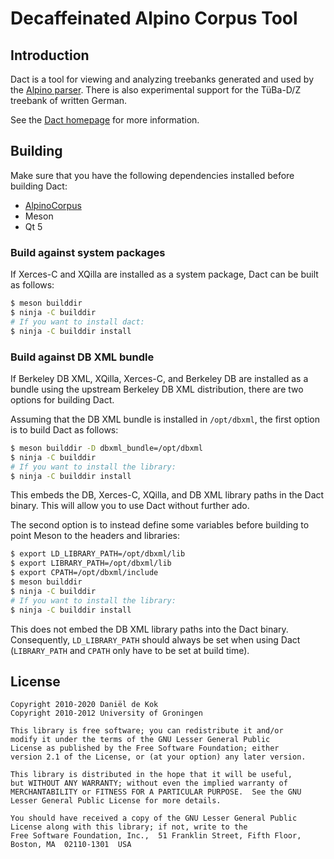 # Decaffeinated Alpino Corpus Tool

## Introduction

Dact is a tool for viewing and analyzing treebanks generated and used by the
[Alpino parser](http://www.let.rug.nl/~vannoord/alp/Alpino/). There is also
experimental support for the TüBa-D/Z treebank of written German.

See the [Dact homepage](http://rug-compling.github.com/dact/) for more information.

## Building

Make sure that you have the following dependencies installed before building Dact:

 * [AlpinoCorpus](http://github.com/rug-compling/alpinocorpus)
 * Meson
 * Qt 5

### Build against system packages

If Xerces-C and XQilla are installed as a system package, Dact can be
built as follows:

```bash
$ meson builddir
$ ninja -C builddir
# If you want to install dact:
$ ninja -C builddir install
```

### Build against DB XML bundle

If Berkeley DB XML, XQilla, Xerces-C, and Berkeley DB are installed as
a bundle using the upstream Berkeley DB XML distribution, there are
two options for building Dact.

Assuming that the DB XML bundle is installed in `/opt/dbxml`, the
first option is to build Dact as follows:

```bash
$ meson builddir -D dbxml_bundle=/opt/dbxml
$ ninja -C builddir
# If you want to install the library:
$ ninja -C builddir install
```

This embeds the DB, Xerces-C, XQilla, and DB XML library paths in the
Dact binary. This will allow you to use Dact without further ado.

The second option is to instead define some variables before building
to point Meson to the headers and libraries:

```bash
$ export LD_LIBRARY_PATH=/opt/dbxml/lib
$ export LIBRARY_PATH=/opt/dbxml/lib
$ export CPATH=/opt/dbxml/include
$ meson builddir
$ ninja -C builddir
# If you want to install the library:
$ ninja -C builddir install
```

This does not embed the DB XML library paths into the Dact binary.
Consequently, `LD_LIBRARY_PATH` should always be set when using Dact
(`LIBRARY_PATH` and `CPATH` only have to be set at build time).

## License

~~~
Copyright 2010-2020 Daniël de Kok
Copyright 2010-2012 University of Groningen

This library is free software; you can redistribute it and/or
modify it under the terms of the GNU Lesser General Public
License as published by the Free Software Foundation; either
version 2.1 of the License, or (at your option) any later version.

This library is distributed in the hope that it will be useful,
but WITHOUT ANY WARRANTY; without even the implied warranty of
MERCHANTABILITY or FITNESS FOR A PARTICULAR PURPOSE.  See the GNU
Lesser General Public License for more details.

You should have received a copy of the GNU Lesser General Public
License along with this library; if not, write to the 
Free Software Foundation, Inc.,  51 Franklin Street, Fifth Floor,
Boston, MA  02110-1301  USA
~~~
